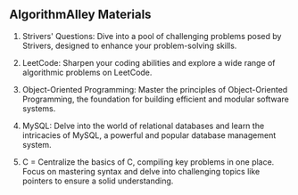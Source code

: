 AlgorithmAlley Materials
------------------------

1.  Strivers' Questions: Dive into a pool of challenging problems posed by Strivers, designed to enhance your problem-solving skills.

2.  LeetCode: Sharpen your coding abilities and explore a wide range of algorithmic problems on LeetCode.

3.  Object-Oriented Programming: Master the principles of Object-Oriented Programming, the foundation for building efficient and modular software systems.

4.  MySQL: Delve into the world of relational databases and learn the intricacies of MySQL, a powerful and popular database management system.

5. C =  Centralize the basics of C, compiling key problems in one place. Focus on mastering syntax and delve into challenging topics like pointers to ensure a solid understanding.
